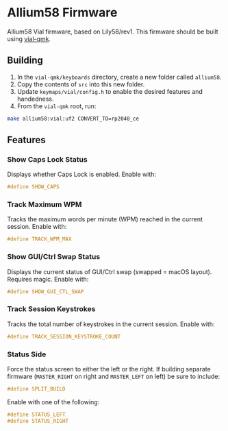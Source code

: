 # Allium58 Firmware

Allium58 Vial firmware, based on Lily58/rev1. This firmware should be built using [vial-qmk](https://github.com/vial-kb/vial-qmk).

## Building

1. In the `vial-qmk/keyboards` directory, create a new folder called `allium58`.
2. Copy the contents of `src` into this new folder.
3. Update `keymaps/vial/config.h` to enable the desired features and handedness.
4. From the `vial-qmk` root, run:

```bash
make allium58:vial:uf2 CONVERT_TO=rp2040_ce
```

## Features

### Show Caps Lock Status

Displays whether Caps Lock is enabled.
Enable with:

```c
#define SHOW_CAPS
```

### Track Maximum WPM

Tracks the maximum words per minute (WPM) reached in the current session.
Enable with:

```c
#define TRACK_WPM_MAX
```

### Show GUI/Ctrl Swap Status

Displays the current status of GUI/Ctrl swap (swapped = macOS layout). Requires magic.
Enable with:

```c
#define SHOW_GUI_CTL_SWAP
```

### Track Session Keystrokes

Tracks the total number of keystrokes in the current session.
Enable with:

```c
#define TRACK_SESSION_KEYSTROKE_COUNT
```

### Status Side

Force the status screen to either the left or the right. If building separate firmware (`MASTER_RIGHT` on right and `MASTER_LEFT` on left) be sure to include:

```c
#define SPLIT_BUILD
```

Enable with one of the following:

```c
#define STATUS_LEFT
#define STATUS_RIGHT
```